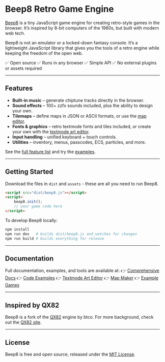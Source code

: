 # Beep8 Retro Game Engine

[Beep8](https://beep8.com/) is a tiny JavaScript game engine for creating retro-style games in the browser.
It’s inspired by 8-bit computers of the 1980s, but built with modern web tech.

Beep8 is not an emulator or a locked-down fantasy console. It’s a lightweight JavaScript library that gives you the tools of a retro engine while keeping the freedom of the open web.

✅ Open source
✅ Runs in any browser
✅ Simple API
✅ No external plugins or assets required

---

## Features

* **Built-in music** – generate chiptune tracks directly in the browser.
* **Sound effects** – 100+ zzfx sounds included, plus the ability to design your own.
* **Tilemaps** – define maps in JSON or ASCII formats, or use the [map editor](https://beep8.com/tools/beep8-map-editor/).
* **Fonts & graphics** – retro textmode fonts and tiles included, or create your own with the [textmode art editor](https://beep8.com/tools/beep8-textmode-editor/).
* **Input handling** – unified keyboard + touch controls.
* **Utilities** – inventory, menus, passcodes, ECS, particles, and more.

See the [full feature list](https://beep8.com/) and try the [examples](https://beep8.com/examples/).

---

## Getting Started

Download the files in `dist` and `assets` - these are all you need to run Beep8.

```html
<script src="dist/beep8.js"></script>
<script>
	beep8.init();
	// your game code here
</script>
```

To develop Beep8 locally:

```bash
npm install
npm run dev   # builds dist/beep8.js and watches for changes
npm run build # builds everything for release
```

---

## Documentation

Full documentation, examples, and tools are available at:
👉 [Comprehensive Docs](https://beep8.com/docs/)
👉 [Code Examples](https://beep8.com/examples/)
👉 [Textmode Art Editor](https://beep8.com/tools/beep8-textmode-editor/)
👉 [Map Maker](https://beep8.com/tools/beep8-map-editor/)
👉 [Example Games](https://beepmini.com/games/)

---

## Inspired by QX82

Beep8 is a fork of the [QX82](https://github.com/btco/qx82) engine by btco.
For more background, check out the [QX82 site](https://btco.github.io/qx82).

---

## License

Beep8 is free and open source, released under the [MIT License](LICENSE).
